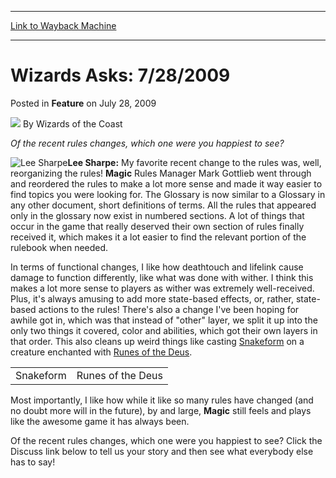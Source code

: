 
---
[Link to Wayback Machine](https://web.archive.org/web/20220119081853/https://magic.wizards.com/en/articles/archive/feature/wizards-asks-7282009-2009-07-28)

[_metadata_:wayback_url]:- "https://magic.wizards.com/en/articles/archive/feature/wizards-asks-7282009-2009-07-28"
[_metadata_:wayback_raw_url]:- "https://web.archive.org/web/20220119081853id_/https://magic.wizards.com/en/articles/archive/feature/wizards-asks-7282009-2009-07-28"
[_metadata_:wayback_capture_timestamp]:- "2022-01-19 08:18:53+00:00"
[_metadata_:description]:- "Of the recent rules changes, which one were you happiest to see?Lee Sharpe: My favorite recent change to the rules was, well, reorganizing the rules! Magic Rules Manager Mark Gottlieb went through and reordered the rules to make a lot more sense and made it way easier to find topics you were looking for. The Glossary is now similar to a Glossary in any other document, short"
[_metadata_:generator]:- "Drupal 7 (http://drupal.org)"
[_metadata_:publish_date]:- "2009-07-28"
---


Wizards Asks: 7/28/2009
=======================



 Posted in **Feature**
 on July 28, 2009 






![](https://media.magic.wizards.com/styles/auth_small/public/images/person/wizards_author.jpg)
By Wizards of the Coast











*Of the recent rules changes, which one were you happiest to see?*

![Lee Sharpe](https://media.magic.wizards.com/image_legacy_migration/magic/images/mtgcom/authorpics/authorpic_leesharpe.jpg)**Lee Sharpe:** My favorite recent change to the rules was, well, reorganizing the rules! **Magic** Rules Manager Mark Gottlieb went through and reordered the rules to make a lot more sense and made it way easier to find topics you were looking for. The Glossary is now similar to a Glossary in any other document, short definitions of terms. All the rules that appeared only in the glossary now exist in numbered sections. A lot of things that occur in the game that really deserved their own section of rules finally received it, which makes it a lot easier to find the relevant portion of the rulebook when needed.

In terms of functional changes, I like how deathtouch and lifelink cause damage to function differently, like what was done with wither. I think this makes a lot more sense to players as wither was extremely well-received. Plus, it's always amusing to add more state-based effects, or, rather, state-based actions to the rules! There's also a change I've been hoping for awhile got in, which was that instead of "other" layer, we split it up into the only two things it covered, color and abilities, which got their own layers in that order. This also cleans up weird things like casting [Snakeform](https://gatherer.wizards.com/Pages/Card/Details.aspx?name=Snakeform) on a creature enchanted with [Runes of the Deus](https://gatherer.wizards.com/Pages/Card/Details.aspx?name=Runes+of+the+Deus).



|  |  |
| --- | --- |
| Snakeform | Runes of the Deus |

Most importantly, I like how while it like so many rules have changed (and no doubt more will in the future), by and large, **Magic** still feels and plays like the awesome game it has always been.

Of the recent rules changes, which one were you happiest to see? Click the Discuss link below to tell us your story and then see what everybody else has to say!







